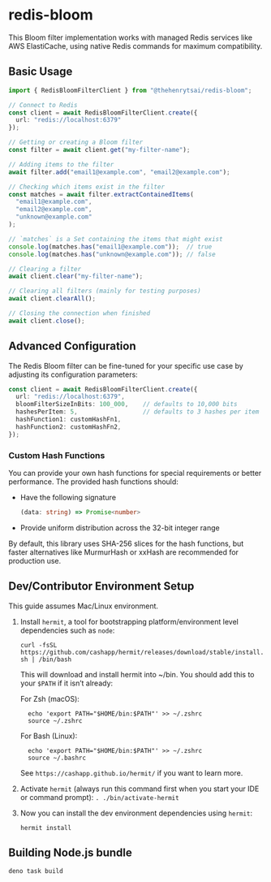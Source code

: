 # redis-bloom
This Bloom filter implementation works with managed Redis services like AWS ElastiCache, using native Redis commands for maximum compatibility.

## Basic Usage

```ts
import { RedisBloomFilterClient } from "@thehenrytsai/redis-bloom";

// Connect to Redis
const client = await RedisBloomFilterClient.create({ 
  url: "redis://localhost:6379" 
});

// Getting or creating a Bloom filter
const filter = await client.get("my-filter-name");

// Adding items to the filter
await filter.add("email1@example.com", "email2@example.com");

// Checking which items exist in the filter
const matches = await filter.extractContainedItems(
  "email1@example.com", 
  "email2@example.com",
  "unknown@example.com"
);

// `matches` is a Set containing the items that might exist
console.log(matches.has("email1@example.com"));  // true
console.log(matches.has("unknown@example.com")); // false

// Clearing a filter
await client.clear("my-filter-name");

// Clearing all filters (mainly for testing purposes)
await client.clearAll();

// Closing the connection when finished
await client.close();
```

## Advanced Configuration
The Redis Bloom filter can be fine-tuned for your specific use case by adjusting its configuration parameters:

```ts
const client = await RedisBloomFilterClient.create({
  url: "redis://localhost:6379",
  bloomFilterSizeInBits: 100_000,    // defaults to 10,000 bits
  hashesPerItem: 5,                  // defaults to 3 hashes per item
  hashFunction1: customHashFn1,
  hashFunction2: customHashFn2,
});
```

### Custom Hash Functions

You can provide your own hash functions for special requirements or better performance. The provided hash functions should:

- Have the following signature

   ```ts
   (data: string) => Promise<number>
   ```

- Provide uniform distribution across the 32-bit integer range

By default, this library uses SHA-256 slices for the hash functions, but faster alternatives like MurmurHash or xxHash are recommended for production use.



## Dev/Contributor Environment Setup

This guide assumes Mac/Linux environment.

1. Install `hermit`, a tool for bootstrapping platform/environment level dependencies such as `node`:

   `curl -fsSL https://github.com/cashapp/hermit/releases/download/stable/install.sh | /bin/bash`

   This will download and install hermit into ~/bin. You should add this to your `$PATH` if it isn’t already:

   For Zsh (macOS):

   ```
     echo 'export PATH="$HOME/bin:$PATH"' >> ~/.zshrc
     source ~/.zshrc
   ```

   For Bash (Linux):

   ```
     echo 'export PATH="$HOME/bin:$PATH"' >> ~/.zshrc
     source ~/.bashrc
   ```
   
   See `https://cashapp.github.io/hermit/` if you want to learn more.

1. Activate `hermit` (always run this command first when you start your IDE or command prompt):
   `. ./bin/activate-hermit`

1. Now you can install the dev environment dependencies using `hermit`:

   `hermit install`

## Building Node.js bundle

`deno task build`